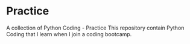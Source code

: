 # Practice
A collection of Python Coding - Practice
This repository contain Python Coding that I learn when I join a coding bootcamp.
